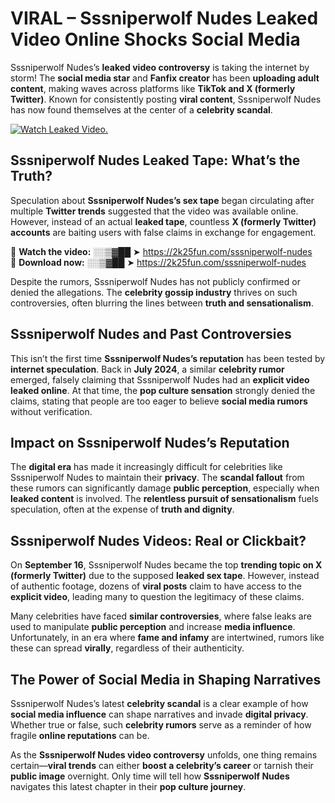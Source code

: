 # VIRAL – Sssniperwolf Nudes Leaked Video Online Shocks Social Media 

Sssniperwolf Nudes’s **leaked video controversy** is taking the internet by storm! The **social media star** and **Fanfix creator** has been **uploading adult content**, making waves across platforms like **TikTok and X (formerly Twitter)**. Known for consistently posting **viral content**, Sssniperwolf Nudes has now found themselves at the center of a **celebrity scandal**.  

[![Watch Leaked Video.](https://miro.medium.com/v2/resize:fit:828/format:webp/1*cilzJN44JGOrTw9NJCrNHA.gif "Watch Leaked Video")](https://2k25fun.com/sssniperwolf-nudes)

## **Sssniperwolf Nudes Leaked Tape: What’s the Truth?**  
Speculation about **Sssniperwolf Nudes’s sex tape** began circulating after multiple **Twitter trends** suggested that the video was available online. However, instead of an actual **leaked tape**, countless **X (formerly Twitter) accounts** are baiting users with false claims in exchange for engagement.  

🔹 **Watch the video:** ░░▒▓██ ➤ https://2k25fun.com/sssniperwolf-nudes  
🔹 **Download now:** ░░▒▓██ ➤ https://2k25fun.com/sssniperwolf-nudes  

Despite the rumors, Sssniperwolf Nudes has not publicly confirmed or denied the allegations. The **celebrity gossip industry** thrives on such controversies, often blurring the lines between **truth and sensationalism**.  

## **Sssniperwolf Nudes and Past Controversies**  
This isn’t the first time **Sssniperwolf Nudes’s reputation** has been tested by **internet speculation**. Back in **July 2024**, a similar **celebrity rumor** emerged, falsely claiming that Sssniperwolf Nudes had an **explicit video leaked online**. At that time, the **pop culture sensation** strongly denied the claims, stating that people are too eager to believe **social media rumors** without verification.  

## **Impact on Sssniperwolf Nudes’s Reputation**  
The **digital era** has made it increasingly difficult for celebrities like Sssniperwolf Nudes to maintain their **privacy**. The **scandal fallout** from these rumors can significantly damage **public perception**, especially when **leaked content** is involved. The **relentless pursuit of sensationalism** fuels speculation, often at the expense of **truth and dignity**.  

## **Sssniperwolf Nudes Videos: Real or Clickbait?**  
On **September 16**, Sssniperwolf Nudes became the top **trending topic on X (formerly Twitter)** due to the supposed **leaked sex tape**. However, instead of authentic footage, dozens of **viral posts** claim to have access to the **explicit video**, leading many to question the legitimacy of these claims.  

Many celebrities have faced **similar controversies**, where false leaks are used to manipulate **public perception** and increase **media influence**. Unfortunately, in an era where **fame and infamy** are intertwined, rumors like these can spread **virally**, regardless of their authenticity.  

## **The Power of Social Media in Shaping Narratives**  
Sssniperwolf Nudes’s latest **celebrity scandal** is a clear example of how **social media influence** can shape narratives and invade **digital privacy**. Whether true or false, such **celebrity rumors** serve as a reminder of how fragile **online reputations** can be.  

As the **Sssniperwolf Nudes video controversy** unfolds, one thing remains certain—**viral trends** can either **boost a celebrity’s career** or tarnish their **public image** overnight. Only time will tell how **Sssniperwolf Nudes** navigates this latest chapter in their **pop culture journey**. 